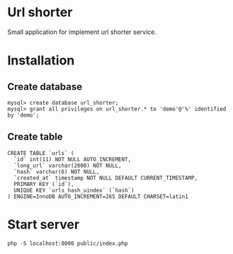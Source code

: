 # Url shorter

Small application for implement url shorter service.

# Installation

## Create database
```
mysql> create database url_shorter;
mysql> grant all privileges on url_shorter.* to 'demo'@'%' identified by 'demo';
```

## Create table
```
CREATE TABLE `urls` (
  `id` int(11) NOT NULL AUTO_INCREMENT,
  `long_url` varchar(2000) NOT NULL,
  `hash` varchar(6) NOT NULL,
  `created_at` timestamp NOT NULL DEFAULT CURRENT_TIMESTAMP,
  PRIMARY KEY (`id`),
  UNIQUE KEY `urls_hash_uindex` (`hash`)
) ENGINE=InnoDB AUTO_INCREMENT=265 DEFAULT CHARSET=latin1
```

# Start server

```
php -S localhost:8000 public/index.php 
```
